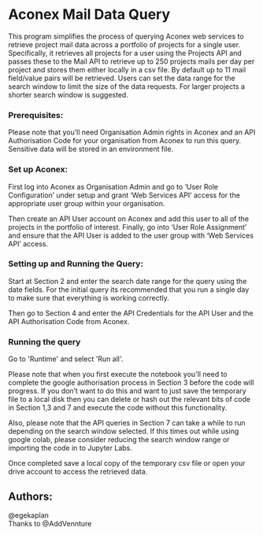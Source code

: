 # Aconex Mail Data Query

This program simplifies the process of querying Aconex web services to retrieve project mail data across a portfolio of projects for a single user. Specifically, it retrieves all projects for a user using the Projects API and passes these to the Mail API to retrieve up to 250 projects mails per day per project and stores them either locally in a csv file. By default up to 11 mail field/value pairs will be retrieved. Users can set the data range for the search window to limit the size of the data requests. For larger projects a shorter search window is suggested.  

### Prerequisites:
Please note that you’ll need Organisation Admin rights in Aconex and an API Authorisation Code for your organisation from Aconex to run this query. Sensitive data will be stored in an environment file.

### Set up Aconex: 
First log into Aconex as Organisation Admin and go to ‘User Role Configuration’ under setup and grant ‘Web Services API’ access for the appropriate user group within your organisation. 

Then create an API User account on Aconex and add this user to all of the projects in the portfolio of interest. Finally, go into ‘User Role Assignment’ and ensure that the API User is added to the user group with ‘Web Services API’ access. 

### Setting up and Running the Query: 
Start at Section 2 and enter the search date range for the query using the date fields. For the initial query its recommended that you run a single day to make sure that everything is working correctly.

Then go to Section 4 and enter the API Credentials for the API User and the API Authorisation Code from Aconex. 

### Running the query
Go to 'Runtime' and select 'Run all'. 

Please note that when you first execute the notebook you'll need to complete the google authorisation process in Section 3 before the code will progress. If you don’t want to do this and want to just save the temporary file to a local disk then you can delete or hash out the relevant bits of code in Section 1,3 and 7 and execute the code without this functionality. 

Also, please note that the API queries in Section 7 can take a while to run depending on the search window selected. If this times out while using google colab, please consider reducing the search window range or importing the code in to Jupyter Labs. 

Once completed save a local copy of the temporary csv file or open your drive account to access the retrieved data. 

## Authors:
@egekaplan <br>
Thanks to @AddVennture